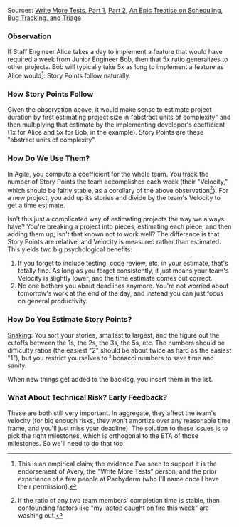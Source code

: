 Sources: [Write More Tests, Part 1](https://writemoretests.com/2012/02/how-to-estimate-like-adult-part-1.html), [Part 2](https://writemoretests.com/2012/02/estimating-like-an-adult-what-to-steal-from-agile.html), [An Epic Treatise on Scheduling, Bug Tracking, and Triage](https://apenwarr.ca/log/20171213)

### Observation

If Staff Engineer Alice takes a day to implement a feature that would have required a week from Junior Engineer Bob, then that 5x ratio generalizes to other projects. Bob will typically take 5x as long to implement a feature as Alice would[^claim]. Story Points follow naturally.

### How Story Points Follow

Given the observation above, it would make sense to estimate project duration by first estimating project size in "abstract units of complexity" and then multiplying that estimate by the implementing developer's coefficient (1x for Alice and 5x for Bob, in the example). Story Points are these "abstract units of complexity".

### How Do We Use Them?

In Agile, you compute a coefficient for the whole team. You track the number of Story Points the team accomplishes each week (their "Velocity," which should be fairly stable, as a corollary of the above observation[^corollary]). For a new project, you add up its stories and divide by the team's Velocity to get a time estimate.

Isn't this just a complicated way of estimating projects the way we always have? You're breaking a project into pieces, estimating each piece, and then adding them up; isn't that known not to work well? The difference is that Story Points are relative, and Velocity is measured rather than estimated. This yields two big psychological benefits:
1. If you forget to include testing, code review, etc. in your estimate, that's totally fine. As long as you forget consistently, it just means your team's Velocity is slightly lower, and the time estimate comes out correct.
1. No one bothers you about deadlines anymore. You're not worried about tomorrow's work at the end of the day, and instead you can just focus on general productivity.

### How Do You Estimate Story Points?

[Snaking](http://ronlichty.blogspot.com/2014/08/team-estimation.html): You sort your stories, smallest to largest, and the figure out the cutoffs between the 1s, the 2s, the 3s, the 5s, etc. The numbers should be difficulty ratios (the easiest "2" should be about twice as hard as the easiest "1"), but you restrict yourselves to fibonacci numbers to save time and sanity.

When new things get added to the backlog, you insert them in the list.

### What About Technical Risk? Early Feedback?

These are both still very important. In aggregate, they affect the team's velocity (for big enough risks, they won't amortize over any reasonable time frame, and you'll just miss your deadline). The solution to these issues is to pick the right milestones, which is orthogonal to the ETA of those milestones. So we'll need to do that too.

[^claim]: This is an empirical claim; the evidence I've seen to support it is the endorsement of Avery, the "Write More Tests" person, and the prior experience of a few people at Pachyderm (who I'll name once I have their permission).

[^corollary]: If the ratio of any two team members' completion time is stable, then confounding factors like "my laptop caught on fire this week" are washing out.
